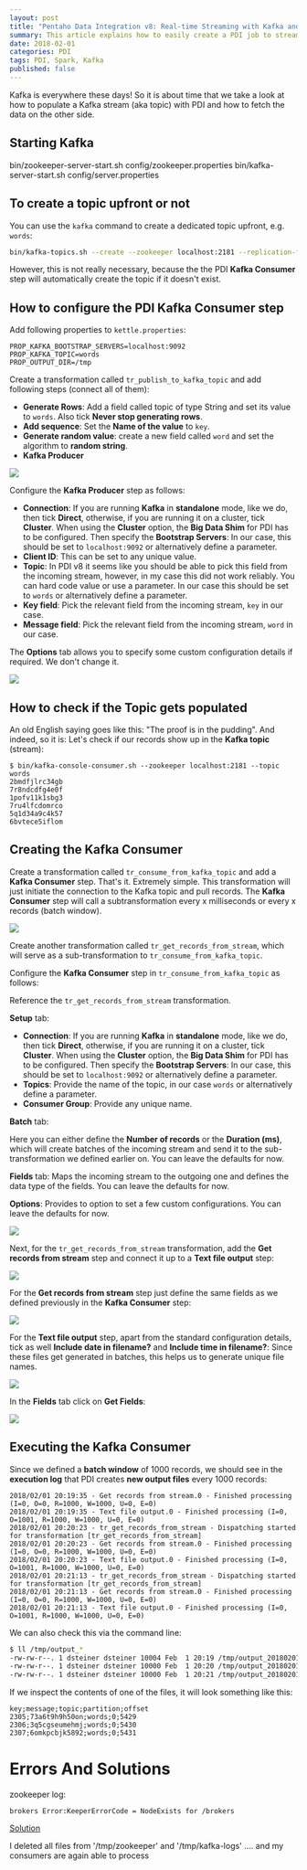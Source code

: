 ```yaml
---
layout: post
title: "Pentaho Data Integration v8: Real-time Streaming with Kafka and Spark"
summary: This article explains how to easily create a PDI job to stream data into HDFS via Kafka and Hadoop
date: 2018-02-01
categories: PDI
tags: PDI, Spark, Kafka
published: false
---
```


Kafka is everywhere these days! So it is about time that we take a look at how to populate a Kafka stream (aka topic) with PDI and how to fetch the data on the other side.

## Starting Kafka

bin/zookeeper-server-start.sh config/zookeeper.properties
bin/kafka-server-start.sh config/server.properties



## To create a topic upfront or not

You can use the `kafka` command to create a dedicated topic upfront, e.g. `words`:

```bash
bin/kafka-topics.sh --create --zookeeper localhost:2181 --replication-factor 1 --partitions 1 --topic words
```

However, this is not really necessary, because the the PDI **Kafka Consumer** step will automatically create the topic if it doesn't exist.

## How to configure the PDI Kafka Consumer step

Add following properties to `kettle.properties`:

```
PROP_KAFKA_BOOTSTRAP_SERVERS=localhost:9092
PROP_KAFKA_TOPIC=words
PROP_OUTPUT_DIR=/tmp
```

Create a transformation called `tr_publish_to_kafka_topic` and add following steps (connect all of them):

- **Generate Rows**: Add a field called topic of type String and set its value to `words`. Also tick **Never stop generating rows**.
- **Add sequence**: Set the **Name of the value** to `key`.
- **Generate random value**: create a new field called `word` and set the algorithm to **random string**.
- **Kafka Producer**

![](/images/pdi-kafka-streaming/tr_publish_to_kafka_topic.png)

Configure the **Kafka Producer** step as follows:

- **Connection**: If you are running **Kafka** in **standalone** mode, like we do, then tick **Direct**, otherwise, if you are running it on a cluster, tick **Cluster**. When using the **Cluster** option, the **Big Data Shim** for PDI has to be configured. Then specify the **Bootstrap Servers**: In our case, this should be set to `localhost:9092` or alternatively define a parameter.
- **Client ID**: This can be set to any unique value.
- **Topic**: In PDI v8 it seems like you should be able to pick this field from the incoming stream, however, in my case this did not work reliably. You can hard code value or use a parameter. In our case this should be set to `words`  or alternatively define a parameter.
- **Key field**: Pick the relevant field from the incoming stream, `key` in our case.
- **Message field**: Pick the relevant field from the incoming stream, `word` in our case.

The **Options** tab allows you to specify some custom configuration details if required. We don't change it.

![](/images/pdi-kafka-streaming/kafka-producer.png)

## How to check if the Topic gets populated

An old English saying goes like this: "The proof is in the pudding". And indeed, so it is: Let's check if our records show up in the **Kafka topic** (stream):

```
$ bin/kafka-console-consumer.sh --zookeeper localhost:2181 --topic words
2bmdfjlrc34gb
7r8ndcdfg4e0f
1pofv11k1sbg3
7ru4lfcdomrco
5q1d34a9c4k57
6bvtece5iflom
```


## Creating the Kafka Consumer

Create a transformation called `tr_consume_from_kafka_topic` and add a **Kafka Consumer** step. That's it. Extremely simple. This transformation will just initiate the connection to the Kafka topic and pull records. The **Kafka Consumer** step will call a subtransformation every x milliseconds or every x records (batch window).

![](/images/pdi-kafka-streaming/tr_consume_from_kafka_topic.png)

Create another transformation called `tr_get_records_from_stream`, which will serve as a sub-transformation to `tr_consume_from_kafka_topic`.

Configure the **Kafka Consumer** step in `tr_consume_from_kafka_topic` as follows:

Reference the `tr_get_records_from_stream` transformation.

**Setup** tab:

- **Connection**: If you are running **Kafka** in **standalone** mode, like we do, then tick **Direct**, otherwise, if you are running it on a cluster, tick **Cluster**. When using the **Cluster** option, the **Big Data Shim** for PDI has to be configured. Then specify the **Bootstrap Servers**: In our case, this should be set to `localhost:9092` or alternatively define a parameter.
- **Topics**: Provide the name of the topic, in our case `words` or alternatively define a parameter.
- **Consumer Group**: Provide any unique name.

**Batch** tab:

Here you can either define the **Number of records** or the **Duration (ms)**, which will create batches of the incoming stream and send it to the sub-transformation we defined earlier on. You can leave the defaults for now.

**Fields** tab: Maps the incoming stream to the outgoing one and defines the data type of the fields. You can leave the defaults for now.

**Options**: Provides to option to set a few custom configurations. You can leave the defaults for now.

![](/images/pdi-kafka-streaming/kafka-consumer.png)

Next, for the `tr_get_records_from_stream` transformation, add the **Get records from stream** step and connect it up to a **Text file output** step:

![](/images/pdi-kafka-streaming/tr_get_records_from_stream.png)

For the **Get records from stream** step just define the same fields as we defined previously in the **Kafka Consumer** step:

![](/images/pdi-kafka-streaming/get-records-from-stream.png)

For the **Text file output** step, apart from the standard configuration details, tick as well **Include date in filename?** and **Include time in filename?**: Since these files get generated in batches, this helps us to generate unique file names.

![](text-file-output.png)

In the **Fields** tab click on **Get Fields**:

![](/images/pdi-kafka-streaming/text-file-output-fields.png)

## Executing the Kafka Consumer

Since we defined a **batch window** of 1000 records, we should see in the **execution log** that PDI creates **new output files** every 1000 records:

```
2018/02/01 20:19:35 - Get records from stream.0 - Finished processing (I=0, O=0, R=1000, W=1000, U=0, E=0)
2018/02/01 20:19:35 - Text file output.0 - Finished processing (I=0, O=1001, R=1000, W=1000, U=0, E=0)
2018/02/01 20:20:23 - tr_get_records_from_stream - Dispatching started for transformation [tr_get_records_from_stream]
2018/02/01 20:20:23 - Get records from stream.0 - Finished processing (I=0, O=0, R=1000, W=1000, U=0, E=0)
2018/02/01 20:20:23 - Text file output.0 - Finished processing (I=0, O=1001, R=1000, W=1000, U=0, E=0)
2018/02/01 20:21:13 - tr_get_records_from_stream - Dispatching started for transformation [tr_get_records_from_stream]
2018/02/01 20:21:13 - Get records from stream.0 - Finished processing (I=0, O=0, R=1000, W=1000, U=0, E=0)
2018/02/01 20:21:13 - Text file output.0 - Finished processing (I=0, O=1001, R=1000, W=1000, U=0, E=0)
```

We can also check this via the command line:

```bash
$ ll /tmp/output_*
-rw-rw-r--. 1 dsteiner dsteiner 10004 Feb  1 20:19 /tmp/output_20180201_201935.txt
-rw-rw-r--. 1 dsteiner dsteiner 10000 Feb  1 20:20 /tmp/output_20180201_202023.txt
-rw-rw-r--. 1 dsteiner dsteiner 10000 Feb  1 20:21 /tmp/output_20180201_202113.txt
```

If we inspect the contents of one of the files, it will look something like this:

```
key;message;topic;partition;offset
2305;73a6t9h9h50on;words;0;5429
2306;3q5cgseumehmj;words;0;5430
2307;6omkpcbjk5892;words;0;5431
```



# Errors And Solutions

zookeeper log:
```
brokers Error:KeeperErrorCode = NodeExists for /brokers
```

[Solution](https://stackoverflow.com/questions/34393837/zookeeper-kafka-error-keepererrorcode-nodeexists)

I deleted all files from '/tmp/zookeeper' and '/tmp/kafka-logs' .... and my consumers are again able to process 